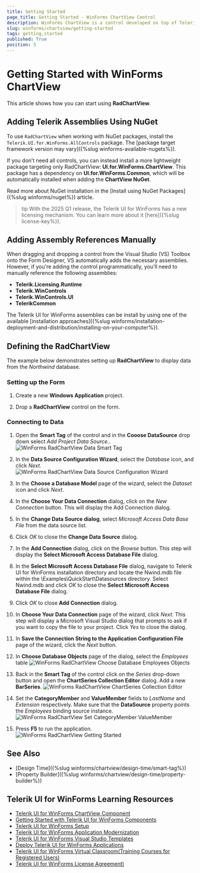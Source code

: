```yaml
---
title: Getting Started
page_title: Getting Started - WinForms ChartView Control
description: WinForms ChartView is a control developed on top of Telerik Presentation Framework. It incorporates various series types handling different business scenarios.
slug: winforms/chartview/getting-started
tags: getting,started
published: True
position: 5
---
```


# Getting Started with WinForms ChartView

This article shows how you can start using **RadChartView**.

## Adding Telerik Assemblies Using NuGet

To use `RadChartView` when working with NuGet packages, install the `Telerik.UI.for.WinForms.AllControls` package. The [package target framework version may vary]({%slug winforms-available-nugets%}).

If you don’t need all controls, you can instead install a more lightweight package targeting only RadChartView: **UI.for.WinForms.ChartView**. This package has a dependency on **UI.for.WinForms.Common**, which will be automatically installed when adding the **ChartView NuGet**.

Read more about NuGet installation in the [Install using NuGet Packages]({%slug winforms/nuget%}) article.

>tip With the 2025 Q1 release, the Telerik UI for WinForms has a new licensing mechanism. You can learn more about it [here]({%slug license-key%}).

## Adding Assembly References Manually

When dragging and dropping a control from the Visual Studio (VS) Toolbox onto the Form Designer, VS automatically adds the necessary assemblies. However, if you're adding the control programmatically, you'll need to manually reference the following assemblies:

* __Telerik.Licensing.Runtime__
* __Telerik.WinControls__
* __Telerik.WinControls.UI__
* __TelerikCommon__

The Telerik UI for WinForms assemblies can be install by using one of the available [installation approaches]({%slug winforms/installation-deployment-and-distribution/installing-on-your-computer%}). 

## Defining the RadChartView

The example below demonstrates setting up __RadChartView__ to display data from the *Northwind* database.

### Setting up the Form 

1. Create a new __Windows Application__ project.
            
1. Drop a __RadChartView__ control on the form.

### Connecting to Data

1. Open the __Smart Tag__ of the control and in the __Cooose DataSource__ drop down select *Add Project Data Source..*
![WinForms RadChartView Data Smart Tag](images/radchartview-getting-started001.png)

1. In the __Data Source Configuration Wizard__, select the *Database* icon, and click *Next*.
![WinForms RadChartView Data Source Configuration Wizard](images/radchartview-getting-started002.png)

1. In the __Choose a Database Model__ page of the wizard, select the *Dataset* icon and click *Next*.
            
1. In the __Choose Your Data Connection__ dialog, click on the *New Connection* button. This will display the Add Connection dialog.

1. In the __Change Data Source dialog__, select *Microsoft Access Data Base File* from the data source list.

1. Click *OK* to close the __Change Data Source__ dialog.

1. In the __Add Connection__ dialog, click on the *Browse* button. This step will display the __Select Microsoft Access Database File__ dialog.

1. In the __Select Microsoft Access Database File__ dialog, navigate to Telerik UI for WinForms installation directory and locate the Nwind.mdb file within the \Examples\QuickStart\Datasources directory. Select Nwind.mdb and click *OK* to close the __Select Microsoft Access Database File__ dialog.

1. Click *OK* to close __Add Connection__ dialog.

1. In __Choose Your Data Connection__ page of the wizard, click *Next*. This step will display a Microsoft Visual Studio dialog that prompts to ask if you want to copy the file to your project. Click *Yes* to close the dialog.   

1. In __Save the Connection String to the Application Configuration File__ page of the wizard, click the *Next* button. 

1. In __Choose Database Objects__ page of the dialog, select the *Employees* table
![WinForms RadChartView Choose Database Employees Objects](images/radchartview-getting-started003.png)

1. Back in the __Smart Tag__ of the control click on the *Series* drop-down button and open the __ChartSeries Collection Editor__ dialog. Add a new __BarSeries__.
![WinForms RadChartView ChartSeries Collection Editor](images/radchartview-getting-started004.png)

1. Set the __CategoryMember__ and __ValueMember__ fields to *LastName* and *Extension* respectively. Make sure that the __DataSource__ property points the *Employees* binding source instance.
![WinForms RadChartView Set CategoryMember ValueMember](images/radchartview-getting-started005.gif)

1. Press __F5__ to run the application.
![WinForms RadChartView Getting Started](images/radchartview-getting-started006.png)
            
## See Also

* [Design Time]({%slug winforms/chartview/design-time/smart-tag%})
* [Property Builder]({%slug winforms/chartview/design-time/property-builder%})

## Telerik UI for WinForms Learning Resources
* [Telerik UI for WinForms ChartView Component](https://www.telerik.com/products/winforms/chartview.aspx)
* [Getting Started with Telerik UI for WinForms Components](https://docs.telerik.com/devtools/winforms/getting-started/first-steps)
* [Telerik UI for WinForms Setup](https://docs.telerik.com/devtools/winforms/installation-and-upgrades/installing-on-your-computer)
* [Telerik UI for WinForms Application Modernization](https://docs.telerik.com/devtools/winforms/winforms-converter/overview)
* [Telerik UI for WinForms Visual Studio Templates](https://docs.telerik.com/devtools/winforms/visual-studio-integration/visual-studio-templates)
* [Deploy Telerik UI for WinForms Applications](https://docs.telerik.com/devtools/winforms/deployment-and-distribution/application-deployment)
* [Telerik UI for WinForms Virtual Classroom(Training Courses for Registered Users)](https://learn.telerik.com/learn/course/external/view/elearning/17/telerik-ui-for-winforms)
* [Telerik UI for WinForms License Agreement)](https://www.telerik.com/purchase/license-agreement/winforms-dlw-s)

